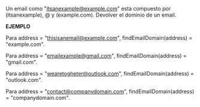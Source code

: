 Un email como "itsanexample@example.com" esta compuesto por (itsanexample), @ y (example.com). Devolver el dominio de un email.

**EJEMPLO**

Para address = "thisisanemail@example.com", findEmailDomain(address) = "example.com".

Para address = "emailexample@gmail.com", findEmailDomain(address) = "gmail.com".

Para address = "wearetogheter@outlook.com", findEmailDomain(address) = "outlook.com".

Para address = "contact@companydomain.com", findEmailDomain(address) = "companydomain.com".
